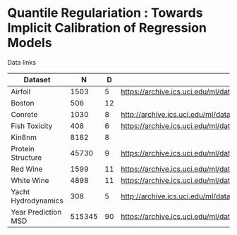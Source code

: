 # Quantile Regulariation : Towards Implicit Calibration of Regression Models


Data links


| Dataset | N | D | link  |
| --- | --- |--- | --- |
|  Airfoil | 1503 | 5 |https://archive.ics.uci.edu/ml/datasets/Airfoil+Self-Noise |
|  Boston  | 506 | 12 | |
|  Conrete | 1030  | 8 |http://archive.ics.uci.edu/ml/datasets/Concrete+Compressive+Strength  |
|  Fish Toxicity    | 408 | 6 | https://archive.ics.uci.edu/ml/datasets/QSAR+fish+toxicity|
|  Kin8nm   | 8182 | 8 | |
|  Protein Structure | 45730 |9 | https://archive.ics.uci.edu/ml/datasets/Physicochemical+Properties+of+Protein+Tertiary+Structure |
|  Red Wine | 1599 | 11 |  https://archive.ics.uci.edu/ml/datasets/wine+quality|
|  White Wine | 4898 | 11 |   https://archive.ics.uci.edu/ml/datasets/wine+quality |
|  Yacht Hydrodynamics | 308 | 5 |   http://archive.ics.uci.edu/ml/datasets/yacht+hydrodynamics |
|  Year  Prediction MSD | 515345 | 90 |  https://archive.ics.uci.edu/ml/datasets/YearPredictionMSD |
